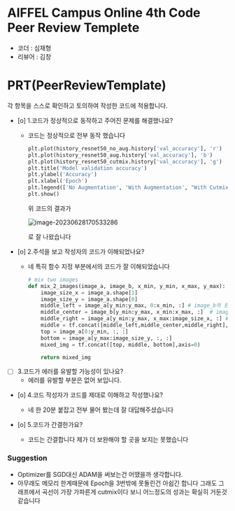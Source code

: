 # AIFFEL Campus Online 4th Code Peer Review Templete
- 코더 : 심재형
- 리뷰어 : 김창


# PRT(PeerReviewTemplate)
각 항목을 스스로 확인하고 토의하여 작성한 코드에 적용합니다.
- [o] 1.코드가 정상적으로 동작하고 주어진 문제를 해결했나요?

  - 코드는 정상적으로 전부 동작 했습니다

    ```python
    plt.plot(history_resnet50_no_aug.history['val_accuracy'], 'r')
    plt.plot(history_resnet50_aug.history['val_accuracy'], 'b')
    plt.plot(history_resnet50_cutmix.history['val_accuracy'], 'g')
    plt.title('Model validation accuracy')
    plt.ylabel('Accuracy')
    plt.xlabel('Epoch')
    plt.legend(['No Augmentation', 'With Augmentation', "With Cutmix"], loc='upper left')
    plt.show()
    ```

    위 코드의 결과가 

    ![image-20230628170533286](C:\Users\Administrator\AppData\Roaming\Typora\typora-user-images\image-20230628170533286.png)

    로 잘 나왔습니다

- [o] 2.주석을 보고 작성자의 코드가 이해되었나요?
  
  - 네 특히 함수 지정 부분에서의 코드가 잘 이해되었습니다
  
    ```python
    # mix two images
    def mix_2_images(image_a, image_b, x_min, y_min, x_max, y_max):
        image_size_x = image_a.shape[1]
        image_size_y = image_a.shape[0]
        middle_left = image_a[y_min:y_max, 0:x_min, :] # image_b의 왼쪽 바깥 영역
        middle_center = image_b[y_min:y_max, x_min:x_max, :]  # image_b의 안쪽 영역
        middle_right = image_a[y_min:y_max, x_max:image_size_x, :] # image_b의 오른쪽 바깥 영역
        middle = tf.concat([middle_left,middle_center,middle_right], axis=1)
        top = image_a[0:y_min, :, :]
        bottom = image_a[y_max:image_size_y, :, :]
        mixed_img = tf.concat([top, middle, bottom],axis=0)
    
        return mixed_img
    ```
  
    

- [ ] 3.코드가 에러를 유발할 가능성이 있나요?
  - 에러를 유발할 부분은 없어 보입니다.


- [o] 4.코드 작성자가 코드를 제대로 이해하고 작성했나요?
  - 네 한 20분 붙잡고 전부 물어 봤는데 잘 대답해주셨습니다

- [o] 5.코드가 간결한가요?
  - 코드는 간결합니다 제가 더 보완해야 할 곳을 보지는 못했습니다



### Suggestion

- Optimizer를 SGD대신 ADAM을 써보는건 어땠을까 생각합니다.
- 아무래도 메모리 한계때문에 Epoch을 3번밖에 못돌린건 아쉽긴 합니다 그래도 그래프에서 곡선이 가장 가파른게 cutmix이다 보니 어느정도의 성과는 확실히 거둔것 같습니다

